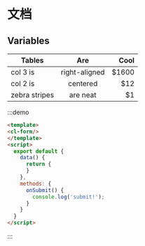 # 文档
## Variables
| Tables        | Are           | Cool  |
| ------------- |:-------------:| -----:|
| col 3 is      | right-aligned | $1600 |
| col 2 is      | centered      |   $12 |
| zebra stripes | are neat      |    $1 |

:::demo
```html
<template>
<cl-form/>
</template>
<script>
  export default {
    data() {
      return {
      }
    },
    methods: {
      onSubmit() {
        console.log('submit!');
      }
    }
  }
</script>
```
:::